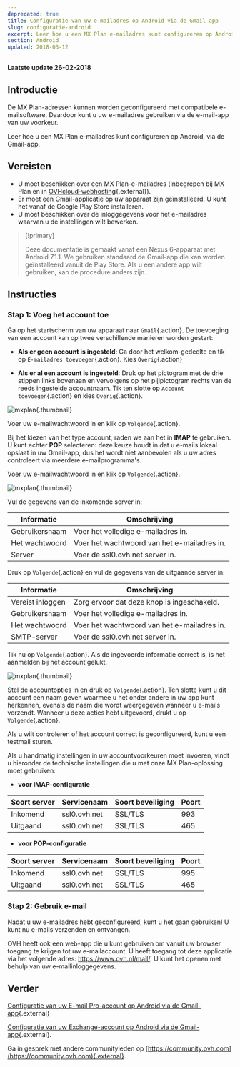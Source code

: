 ```yaml
---
deprecated: true
title: Configuratie van uw e-mailadres op Android via de Gmail-app
slug: configuratie-android
excerpt: Leer hoe u een MX Plan e-mailadres kunt configureren op Android, via de Gmail-app
section: Android
updated: 2018-03-12
---
```


**Laatste update 26-02-2018**

## Introductie

De MX Plan-adressen kunnen worden geconfigureerd met compatibele e-mailsoftware. Daardoor kunt u uw e-mailadres gebruiken via de e-mail-app van uw voorkeur.

Leer hoe u een MX Plan e-mailadres kunt configureren op Android, via de Gmail-app.

## Vereisten

- U moet beschikken over een MX Plan-e-mailadres (inbegrepen bij MX Plan en in [OVHcloud-webhosting](https://www.ovh.com/nl/shared-hosting/){.external}).
- Er moet een Gmail-applicatie op uw apparaat zijn geïnstalleerd. U kunt het vanaf de Google Play Store installeren.
- U moet beschikken over de inloggegevens voor het e-mailadres waarvan u de instellingen wilt bewerken.

> [!primary]
>
> Deze documentatie is gemaakt vanaf een Nexus 6-apparaat met Android 7.1.1. We gebruiken standaard de Gmail-app die kan worden geïnstalleerd vanuit de Play Store. Als u een andere app wilt gebruiken, kan de procedure anders zijn.
>

## Instructies

### Stap 1: Voeg het account toe

Ga op het startscherm van uw apparaat naar `Gmail`{.action}. De toevoeging van een account kan op twee verschillende manieren worden gestart:

- **Als er geen account is ingesteld**: Ga door het welkom-gedeelte en tik op `E-mailadres toevoegen`{.action}. Kies `Overig`{.action} 

- **Als er al een account is ingesteld**: Druk op het pictogram met de drie stippen links bovenaan en vervolgens op het pijlpictogram rechts van de reeds ingestelde accountnaam. Tik ten slotte op `Account toevoegen`{.action} en kies `Overig`{.action}. 

![mxplan](images/configuration-gmail-application-android-step1.png){.thumbnail}

Voer uw e-mailwachtwoord in en klik op `Volgende`{.action}.

Bij het kiezen van het type account, raden we aan het in **IMAP** te gebruiken. U kunt echter **POP** selecteren: deze keuze houdt in dat u e-mails lokaal opslaat in uw Gmail-app, dus het wordt niet aanbevolen als u uw adres controleert via meerdere e-mailprogramma's.

Voer uw e-mailwachtwoord in en klik op `Volgende`{.action}.

![mxplan](images/configuration-gmail-application-android-step2.png){.thumbnail}

Vul de gegevens van de inkomende server in: 

|Informatie|Omschrijving| 
|---|---| 
|Gebruikersnaam|Voer het volledige e-mailadres in.|  
|Het wachtwoord|Voer het wachtwoord van het e-mailadres in.|
|Server|Voer de ssl0.ovh.net server in.|

Druk op `Volgende`{.action} en vul de gegevens van de uitgaande server in:

|Informatie|Omschrijving| 
|---|---| 
|Vereist inloggen|Zorg ervoor dat deze knop is ingeschakeld.|
|Gebruikersnaam|Voer het volledige e-mailadres in.|  
|Het wachtwoord|Voer het wachtwoord van het e-mailadres in.|
|SMTP-server|Voer de ssl0.ovh.net server in.|

Tik nu op `Volgende`{.action}. Als de ingevoerde informatie correct is, is het aanmelden bij het account gelukt.

![mxplan](images/configuration-gmail-application-android-step3.png){.thumbnail}

Stel de accountopties in en druk op `Volgende`{.action}. Ten slotte kunt u dit account een naam geven waarmee u het onder andere in uw app kunt herkennen, evenals de naam die wordt weergegeven wanneer u e-mails verzendt. Wanneer u deze acties hebt uitgevoerd, drukt u op `Volgende`{.action}.

Als u wilt controleren of het account correct is geconfigureerd, kunt u een testmail sturen.

Als u handmatig instellingen in uw accountvoorkeuren moet invoeren, vindt u hieronder de technische instellingen die u met onze MX Plan-oplossing moet gebruiken:

- **voor IMAP-configuratie**

|Soort server|Servicenaam|Soort beveiliging|Poort|
|---|---|---|---|
|Inkomend|ssl0.ovh.net|SSL/TLS|993|
|Uitgaand|ssl0.ovh.net|SSL/TLS|465|

- **voor POP-configuratie**

|Soort server|Servicenaam|Soort beveiliging|Poort|
|---|---|---|---|
|Inkomend|ssl0.ovh.net|SSL/TLS|995|
|Uitgaand|ssl0.ovh.net|SSL/TLS|465|

### Stap 2: Gebruik e-mail

Nadat u uw e-mailadres hebt geconfigureerd, kunt u het gaan gebruiken! U kunt nu e-mails verzenden en ontvangen.

OVH heeft ook een web-app die u kunt gebruiken om vanuit uw browser toegang te krijgen tot uw e-mailaccount. U heeft toegang tot deze applicatie via het volgende adres: <https://www.ovh.nl/mail/>. U kunt het openen met behulp van uw e-mailinloggegevens.

## Verder

[Configuratie van uw E-mail Pro-account op Android via de Gmail-app](https://docs.ovh.com/nl/emails-pro/configuratie-android/){.external}

[Configuratie van uw Exchange-account op Android via de Gmail-app](https://docs.ovh.com/nl/microsoft-collaborative-solutions/configuratie-android/){.external}.

Ga in gesprek met andere communityleden op [https://community.ovh.com](https://community.ovh.com){.external}.